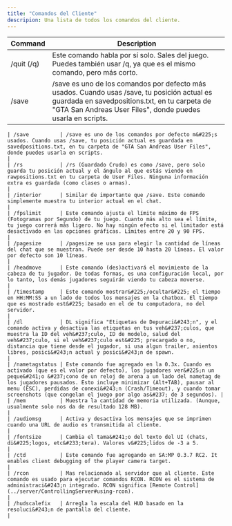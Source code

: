 ```yaml
---
title: "Comandos del Cliente"
descripion: Una lista de todos los comandos del cliente.
---
```


| Command        | Description                                                                                                                                                                                                                                                                                                          |
| -------------- | -------------------------------------------------------------------------------------------------------------------------------------------------------------------------------------------------------------------------------------------------------------------------------------------------------------------- |
| /quit (/q)     | Este comando habla por sí solo. Sales del juego. Puedes también usar /q, ya que es el mismo comando, pero más corto.                                                                                                                                                                                                 |
| /save          | /save es uno de los comandos por defecto más usados. Cuando usas /save, tu posición actual es guardada en savedpositions.txt, en tu carpeta de "GTA San Andreas User Files", donde puedes usarla en scripts.                                                                             |
```suggestion
| /save          | /save es uno de los comandos por defecto m&#225;s usados. Cuando usas /save, tu posición actual es guardada en savedpositions.txt, en tu carpeta de "GTA San Andreas User Files", donde puedes usarla en scripts.                                                                             |
| /rs            | /rs (Guardado Crudo) es como /save, pero solo guarda tu posición actual y el ángulo al que estás viendo en rawpositions.txt en tu carpeta de User Files. Ninguna información extra es guardada (como clases o armas).                                                                                                                    |
| /interior      | Similar de importante que /save. Este comando simplemente muestra tu interior actual en el chat.                                                                                                                                                                                                                            |
| /fpslimit      | Este comando ajusta el límite máximo de FPS (Fotogramas por Segundo) de tu juego. Cuanto más alto sea el límite, tu juego correrá más ligero. No hay ningún efecto si el limitador está desactivado en las opciones gráficas. Límites entre 20 y 90 FPS.                                                                                        |
| /pagesize      | /pagesize se usa para elegir la cantidad de líneas del chat que se muestran. Puede ser desde 10 hasta 20 líneas. El valor por defecto son 10 líneas.                                                                                                                                                                            |
| /headmove      | Este comando (des)activará el movimiento de la cabeza de tu jugador. De todas formas, es una configuración local, por lo tanto, los demás jugadores seguirán viendo tu cabeza moverse.                                                                                                                                                                    |
| /timestamp     | Este comando mostrar&#225;/ocultar&#225; el tiempo en HH:MM:SS a un lado de todos los mensajes en la chatbox. El tiempo que es mostrado est&#225; basado en el de tu computadora, no del servidor.                                                                                                                                                                     |
| /dl            | DL significa "Etiquetas de Depuraci&#243;n", y el comando activa y desactiva las etiquetas en tus veh&#237;culos, que muestra la ID del veh&#237;culo, ID de modelo, salud del veh&#237;culo, si el veh&#237;culo est&#225; precargado o no, distancia que tiene desde el jugador, si usa algun trailer, asientos libres, posici&#243;n actual y posici&#243;n de spawn.                                                                    |
| /nametagstatus | Este comando fue agregado en la 0.3x. Cuando es activado (que es el valor por defecto), los jugadores ver&#225;n un peque&#241;o &#237;cono de un reloj de arena a un lado del nametag de los jugadores pausados. Esto incluye minimizar (Alt+TAB), pausar al menu (ESC), perdidas de conexi&#243;n (Crash/Timeout), y cuando tomar screenshots (que congelan el juego por algo as&#237; de 3 segundos). |
| /mem           | Muestra la cantidad de memoria utilizada. (Aunque, usualmente solo nos da de resultado 128 MB).                                                                                                                                                                                                                                 |
| /audiomsg      | Activa y desactiva los mensajes que se imprimen cuando una URL de audio es transmitida al cliente.                                                                                                                                                                                                                                         |
| /fontsize      | Cambia el tama&#241;o del texto del UI (chats, di&#225;logos, etc&#233;tera). Valores v&#225;lidos de -3 a 5.                                                                                                                                                                                                                                     |
| /ctd           | Este comando fue agregando en SA:MP 0.3.7 RC2. It enables client debugging of the player camera target.                                                                                                                                                                                                                  |
| /rcon          | Mas relacionado al servidor que al cliente. Este comando es usado para ejecutar comandos RCON. RCON es el sistema de administraci&#243;n integrado. RCON significa [Remote Control](../server/ControllingServer#using-rcon).                                                                                                      |
| /hudscalefix   | Arregla la escala del HUD basado en la resoluci&#243;n de pantalla del cliente.                                                                                                                                                                                                                                                               |
